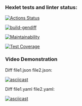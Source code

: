 ### Hexlet tests and linter status:
[![Actions Status](https://github.com/MayukAA/frontend-project-46/workflows/hexlet-check/badge.svg)](https://github.com/MayukAA/frontend-project-46/actions)

[![build-gendiff](https://github.com/MayukAA/frontend-project-46/actions/workflows/build-gendiff.yml/badge.svg)](https://github.com/MayukAA/frontend-project-46/actions/workflows/build-gendiff.yml)

[![Maintainability](https://api.codeclimate.com/v1/badges/fd3a06348e751b291456/maintainability)](https://codeclimate.com/github/MayukAA/frontend-project-46/maintainability)

[![Test Coverage](https://api.codeclimate.com/v1/badges/fd3a06348e751b291456/test_coverage)](https://codeclimate.com/github/MayukAA/frontend-project-46/test_coverage)

### Video Demonstration

Diff file1.json file2.json:

[![asciicast](https://asciinema.org/a/WkME3IgY5n5qDzIpStCYwHzvQ.png)](https://asciinema.org/a/WkME3IgY5n5qDzIpStCYwHzvQ)

Diff file1.yaml file2.yaml:

[![asciicast](https://asciinema.org/a/R8pxtIfwEu1ollx0qjGcESuZW.png)](https://asciinema.org/a/R8pxtIfwEu1ollx0qjGcESuZW)
